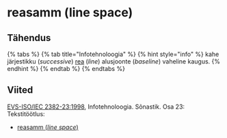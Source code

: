 # reasamm \(line space\)

## Tähendus

{% tabs %}
{% tab title="Infotehnoloogia" %}
{% hint style="info" %}
kahe järjestikku \(_successive_\)  [rea](rida-line.md) \(_line_\) alusjoonte \(_baseline_\) vaheline kaugus.
{% endhint %}
{% endtab %}
{% endtabs %}

## Viited

[EVS-ISO/IEC 2382-23:1998](https://www.evs.ee/et/evs-iso-iec-2382-23-1998), Infotehnoloogia. Sõnastik. Osa 23: Tekstitöötlus:

* [reasamm \(_line space_\)](http://www.eki.ee/dict/its/index.cgi?Q=D4DABCC0-6C03-1014-88DC-FC5F0DBED45A&F=GUID&C01=1&C02=0&C10=1)

